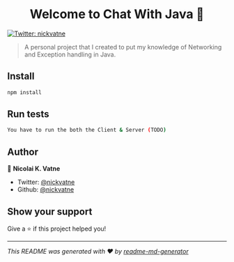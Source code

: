<h1 align="center">Welcome to Chat With Java 👋</h1>
<p>
  <a href="https://twitter.com/nickvatne">
    <img alt="Twitter: nickvatne" src="https://img.shields.io/twitter/follow/nickvatne.svg?style=social" target="_blank" />
  </a>
</p>

> A personal project that I created to put my knowledge of Networking and Exception handling in Java.

## Install

```sh
npm install
```

## Run tests

```sh
You have to run the both the Client & Server (TODO)
```

## Author

👤 **Nicolai K. Vatne**

* Twitter: [@nickvatne](https://twitter.com/nickvatne)
* Github: [@nickvatne](https://github.com/nickvatne)

## Show your support

Give a ⭐️ if this project helped you!

***
_This README was generated with ❤️ by [readme-md-generator](https://github.com/kefranabg/readme-md-generator)_